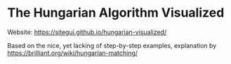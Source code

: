 # The Hungarian Algorithm Visualized

Website: https://sitegui.github.io/hungarian-visualized/

Based on the nice, yet lacking of step-by-step examples, explanation by https://brilliant.org/wiki/hungarian-matching/
